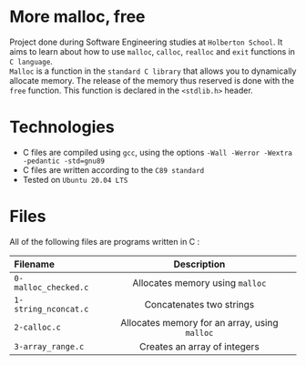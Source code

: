 # More malloc, free
Project done during Software Engineering studies at `Holberton School`. It aims to learn about how to use `malloc`, `calloc`, `realloc` and `exit` functions in `C language`.<br>
`Malloc` is a function in the `standard C library` that allows you to dynamically allocate memory. The release of the memory thus reserved is done with the `free` function. This function is declared in the `<stdlib.h>` header.

# Technologies
- C files are compiled using `gcc`, using the options `-Wall -Werror -Wextra -pedantic -std=gnu89`
- C files are written according to the `C89 standard`
- Tested on `Ubuntu 20.04 LTS`

# Files
All of the following files are programs written in C :

|**Filename**|**Description**|
|:-------|:---------:|
|`0-malloc_checked.c`|Allocates memory using `malloc`|
|`1-string_nconcat.c`|Concatenates two strings|
|`2-calloc.c`|Allocates memory for an array, using `malloc`|
|`3-array_range.c`|Creates an array of integers|
